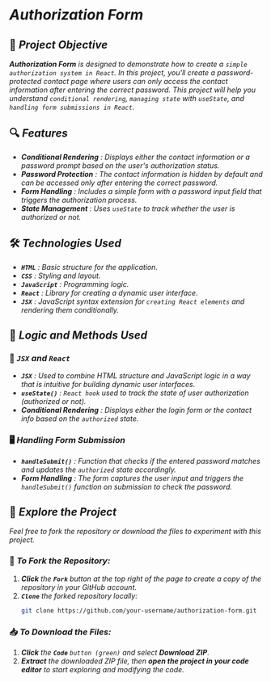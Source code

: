 # *Authorization Form*

## 🎯 *Project Objective*
***Authorization Form*** *is designed to demonstrate how to create a `simple authorization system in React`. In this project, you'll create a password-protected contact page where users can only access the contact information after entering the correct password. This project will help you understand `conditional rendering`, `managing state` with `useState`, and `handling form submissions in React`.*

## 🔍 *Features*
- ***Conditional Rendering*** *: Displays either the contact information or a password prompt based on the user's authorization status.*
- ***Password Protection*** *: The contact information is hidden by default and can be accessed only after entering the correct password.*
- ***Form Handling*** *: Includes a simple form with a password input field that triggers the authorization process.*
- ***State Management*** *: Uses `useState` to track whether the user is authorized or not.*

## 🛠️ *Technologies Used*
- ***`HTML`*** *: Basic structure for the application.*
- ***`CSS`*** *: Styling and layout.*
- ***`JavaScript`*** *: Programming logic.*
- ***`React`*** *: Library for creating a dynamic user interface.*
- ***`JSX`*** *: JavaScript syntax extension for `creating React elements` and rendering them conditionally.*

## 🧠 *Logic and Methods Used*
### 📝 *`JSX` and `React`*
- ***`JSX`*** *: Used to combine HTML structure and JavaScript logic in a way that is intuitive for building dynamic user interfaces.*
- ***`useState()`*** *: `React hook` used to track the state of user authorization (authorized or not).*
- ***Conditional Rendering*** *: Displays either the login form or the contact info based on the `authorized` state.*

### 🖥️ *Handling Form Submission*
- ***`handleSubmit()`*** *: Function that checks if the entered password matches and updates the `authorized` state accordingly.*
- ***Form Handling*** *: The form captures the user input and triggers the `handleSubmit()` function on submission to check the password.*

## 🤝 *Explore the Project*
*Feel free to fork the repository or download the files to experiment with this project.*

### 📂 *To Fork the Repository:*
1. ***Click*** *the* ***`Fork`*** *button at the top right of the page to create a copy of the repository in your GitHub account.*
2. ***`Clone`*** *the forked repository locally:*
    ```bash
    git clone https://github.com/your-username/authorization-form.git
    ```

### 📥 *To Download the Files:*
1. ***Click*** *the* ***`Code`*** *`button (green)` and select* ***Download ZIP***.
2. ***Extract*** *the downloaded ZIP file, then* ***open the project in your code editor*** *to start exploring and modifying the code.*




